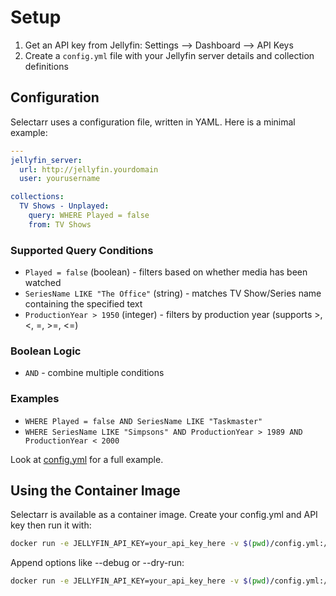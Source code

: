 # Setup

1. Get an API key from Jellyfin: Settings --> Dashboard --> API Keys
1. Create a `config.yml` file with your Jellyfin server details and collection definitions

## Configuration

Selectarr uses a configuration file, written in YAML. Here is a minimal example:

```yaml
---
jellyfin_server:
  url: http://jellyfin.yourdomain
  user: yourusername

collections:
  TV Shows - Unplayed:
    query: WHERE Played = false
    from: TV Shows
```

### Supported Query Conditions

- `Played = false` (boolean) - filters based on whether media has been watched
- `SeriesName LIKE "The Office"` (string) - matches TV Show/Series name containing the specified text
- `ProductionYear > 1950` (integer) - filters by production year (supports >, <, =, >=, <=)

### Boolean Logic

- `AND` - combine multiple conditions

### Examples

- `WHERE Played = false AND SeriesName LIKE "Taskmaster"`
- `WHERE SeriesName LIKE "Simpsons" AND ProductionYear > 1989 AND ProductionYear < 2000`

Look at [config.yml](https://github.com/jeffwhite530/Selectarr/blob/main/config.yml) for a full example.

## Using the Container Image

Selectarr is available as a container image. Create your config.yml and API key then run it with:

```bash
docker run -e JELLYFIN_API_KEY=your_api_key_here -v $(pwd)/config.yml:/app/config.yml jeffwhite530/selectarr:latest
```

Append options like --debug or --dry-run:

```bash
docker run -e JELLYFIN_API_KEY=your_api_key_here -v $(pwd)/config.yml:/app/config.yml jeffwhite530/selectarr:latest --help
```
